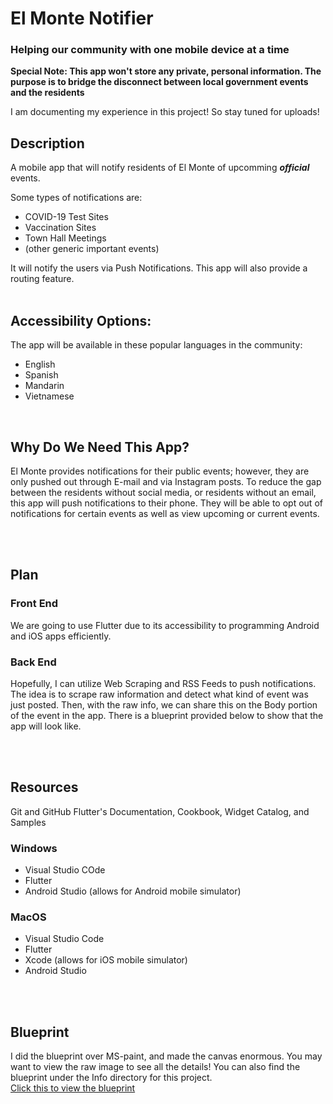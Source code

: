 # El Monte Notifier
### Helping our community with one mobile device at a time

**Special Note: This app won't store any private, personal information. The purpose is to bridge the disconnect between local government events and the residents**
<br />

I am documenting my experience in this project! So stay tuned for uploads!



## Description
A mobile app that will notify residents of El Monte of upcomming <i><b>official</b></i> events.

Some types of notifications are:
<ul>
  <li> COVID-19 Test Sites </li>
  <li> Vaccination Sites </li>
  <li> Town Hall Meetings </li>
  <li> (other generic important events) </li>
</ul>
It will notify the users via Push Notifications. This app will also provide a routing feature.


<br />
<br />

## Accessibility Options:
The app will be available in these popular languages in the community:
- English
- Spanish
- Mandarin
- Vietnamese

<br />

## Why Do We Need This App?
El Monte provides notifications for their public events; however, they are only pushed out through E-mail and via Instagram posts. To reduce the gap between the residents without social media, or residents without an email, this app will push notifications to their phone. They will be able to opt out of notifications for certain events as well as view upcoming or current events.

<br />
<br />

## Plan

### Front End
We are going to use Flutter due to its accessibility to programming Android and iOS apps efficiently.

### Back End
Hopefully, I can utilize Web Scraping and RSS Feeds to push notifications. The idea is to scrape raw information and detect what kind of event was just posted. Then, with the raw info, we can share this on the Body portion of the event in the app. There is a blueprint provided below to show that the app will look like.

<br />
<br />

## Resources
Git and GitHub
Flutter's Documentation, Cookbook, Widget Catalog, and Samples
### Windows
- Visual Studio COde
- Flutter
- Android Studio (allows for Android mobile simulator)

### MacOS
- Visual Studio Code
- Flutter
- Xcode (allows for iOS mobile simulator)
- Android Studio 

<br />
<br />

## Blueprint
I did the blueprint over MS-paint, and made the canvas enormous. You may want to view the raw image to see all the details!
You can also find the blueprint under the Info directory for this project.
<br />
<a href="https://github.com/erik-argueta/projects/blob/main/App-Idea/info/app-blueprint.png">Click this to view the blueprint</a>



